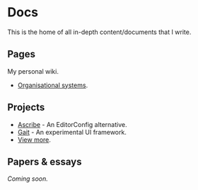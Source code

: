 <title>Docs</title>

# Docs

This is the home of all in-depth content/documents that I write.

## Pages

My personal wiki.

- [Organisational systems](organisation).

## Projects

- [Ascribe](/projects/ascribe) - An EditorConfig alternative.
- [Gait](/projects/gait) - An experimental UI framework.
- [View more](/projects).

## Papers & essays

_Coming soon._
